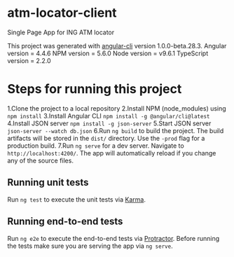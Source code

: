 # atm-locator-client
Single Page App for ING ATM locator

This project was generated with [angular-cli](https://github.com/angular/angular-cli) version 1.0.0-beta.28.3.
Angular version = 4.4.6
NPM version = 5.6.0
Node version = v9.6.1
TypeScript version = 2.2.0

# Steps for running this project
1.Clone the project to a local repository
2.Install NPM (node_modules) using `npm install`
3.Install Angular CLI `npm install -g @angular/cli@latest`
4.Install JSON server `npm install -g json-server`
5.Start JSON server `json-server --watch db.json`
6.Run `ng build` to build the project. The build artifacts will be stored in the `dist/` directory. Use the `-prod` flag for a production build.
7.Run `ng serve` for a dev server. Navigate to `http://localhost:4200/`. The app will automatically reload if you change any of the source files.

## Running unit tests

Run `ng test` to execute the unit tests via [Karma](https://karma-runner.github.io).

## Running end-to-end tests

Run `ng e2e` to execute the end-to-end tests via [Protractor](http://www.protractortest.org/).
Before running the tests make sure you are serving the app via `ng serve`.





